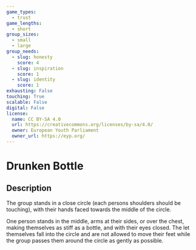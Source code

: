 ```yaml
---
game_types:
  - trust
game_lengths:
  - short
group_sizes:
  - small
  - large
group_needs:
  - slug: honesty
    score: 4
  - slug: inspiration
    score: 1
  - slug: identity
    score: 1
exhausting: False
touching: True
scalable: False
digital: False
license:
  name: CC BY-SA 4.0
  url: https://creativecommons.org/licenses/by-sa/4.0/
  owner: European Youth Parliament
  owner_url: https://eyp.org/
---
```

# Drunken Bottle

## Description
The group stands in a close circle (each persons shoulders should be touching), with their hands faced towards the middle of the circle.

One person stands in the middle, arms at their sides, or over the chest, making themselves as stiff as a bottle, and with their eyes closed. The let themselves fall into the circle and are not allowed to move their feet while the group passes them around the circle as gently as possible.
